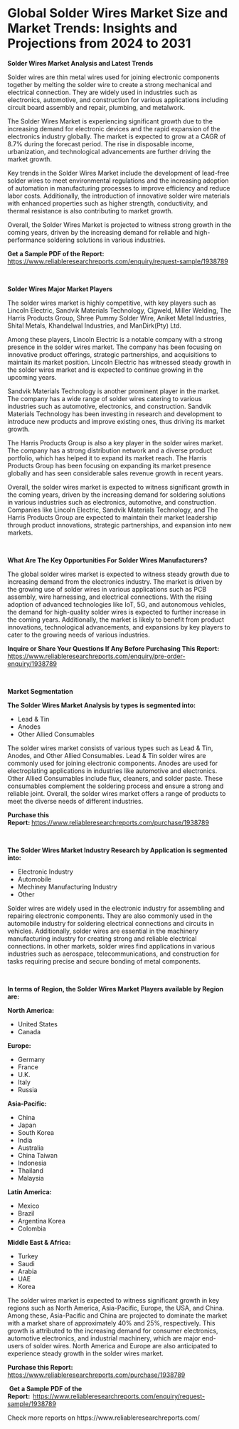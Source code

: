 <p><h1>Global Solder Wires Market Size and Market Trends: Insights and Projections from 2024 to 2031</h1></p><p><strong>Solder Wires Market Analysis and Latest Trends</strong></p>
<p><p>Solder wires are thin metal wires used for joining electronic components together by melting the solder wire to create a strong mechanical and electrical connection. They are widely used in industries such as electronics, automotive, and construction for various applications including circuit board assembly and repair, plumbing, and metalwork.</p><p>The Solder Wires Market is experiencing significant growth due to the increasing demand for electronic devices and the rapid expansion of the electronics industry globally. The market is expected to grow at a CAGR of 8.7% during the forecast period. The rise in disposable income, urbanization, and technological advancements are further driving the market growth.</p><p>Key trends in the Solder Wires Market include the development of lead-free solder wires to meet environmental regulations and the increasing adoption of automation in manufacturing processes to improve efficiency and reduce labor costs. Additionally, the introduction of innovative solder wire materials with enhanced properties such as higher strength, conductivity, and thermal resistance is also contributing to market growth.</p><p>Overall, the Solder Wires Market is projected to witness strong growth in the coming years, driven by the increasing demand for reliable and high-performance soldering solutions in various industries.</p></p>
<p><strong>Get a Sample PDF of the Report:&nbsp;</strong> <a href="https://www.reliableresearchreports.com/enquiry/request-sample/1938789">https://www.reliableresearchreports.com/enquiry/request-sample/1938789</a></p>
<p>&nbsp;</p>
<p><strong>Solder Wires Major Market Players</strong></p>
<p><p>The solder wires market is highly competitive, with key players such as Lincoln Electric, Sandvik Materials Technology, Cigweld, Miller Welding, The Harris Products Group, Shree Pummy Solder Wire, Aniket Metal Industries, Shital Metals, Khandelwal Industries, and ManDirk(Pty) Ltd. </p><p>Among these players, Lincoln Electric is a notable company with a strong presence in the solder wires market. The company has been focusing on innovative product offerings, strategic partnerships, and acquisitions to maintain its market position. Lincoln Electric has witnessed steady growth in the solder wires market and is expected to continue growing in the upcoming years.</p><p>Sandvik Materials Technology is another prominent player in the market. The company has a wide range of solder wires catering to various industries such as automotive, electronics, and construction. Sandvik Materials Technology has been investing in research and development to introduce new products and improve existing ones, thus driving its market growth.</p><p>The Harris Products Group is also a key player in the solder wires market. The company has a strong distribution network and a diverse product portfolio, which has helped it to expand its market reach. The Harris Products Group has been focusing on expanding its market presence globally and has seen considerable sales revenue growth in recent years.</p><p>Overall, the solder wires market is expected to witness significant growth in the coming years, driven by the increasing demand for soldering solutions in various industries such as electronics, automotive, and construction. Companies like Lincoln Electric, Sandvik Materials Technology, and The Harris Products Group are expected to maintain their market leadership through product innovations, strategic partnerships, and expansion into new markets.</p></p>
<p>&nbsp;</p>
<p><strong>What Are The Key Opportunities For Solder Wires Manufacturers?</strong></p>
<p><p>The global solder wires market is expected to witness steady growth due to increasing demand from the electronics industry. The market is driven by the growing use of solder wires in various applications such as PCB assembly, wire harnessing, and electrical connections. With the rising adoption of advanced technologies like IoT, 5G, and autonomous vehicles, the demand for high-quality solder wires is expected to further increase in the coming years. Additionally, the market is likely to benefit from product innovations, technological advancements, and expansions by key players to cater to the growing needs of various industries.</p></p>
<p><strong>Inquire or Share Your Questions If Any Before Purchasing This Report:</strong> <a href="https://www.reliableresearchreports.com/enquiry/pre-order-enquiry/1938789">https://www.reliableresearchreports.com/enquiry/pre-order-enquiry/1938789</a></p>
<p>&nbsp;</p>
<p><strong>Market Segmentation</strong></p>
<p><strong>The Solder Wires Market Analysis by types is segmented into:</strong></p>
<p><ul><li>Lead & Tin</li><li>Anodes</li><li>Other Allied Consumables</li></ul></p>
<p><p>The solder wires market consists of various types such as Lead & Tin, Anodes, and Other Allied Consumables. Lead & Tin solder wires are commonly used for joining electronic components. Anodes are used for electroplating applications in industries like automotive and electronics. Other Allied Consumables include flux, cleaners, and solder paste. These consumables complement the soldering process and ensure a strong and reliable joint. Overall, the solder wires market offers a range of products to meet the diverse needs of different industries.</p></p>
<p><strong>Purchase this Report:&nbsp;</strong><a href="https://www.reliableresearchreports.com/purchase/1938789">https://www.reliableresearchreports.com/purchase/1938789</a></p>
<p>&nbsp;</p>
<p><strong>The Solder Wires Market Industry Research by Application is segmented into:</strong></p>
<p><ul><li>Electronic Industry</li><li>Automobile</li><li>Mechiney Manufacturing Industry</li><li>Other</li></ul></p>
<p><p>Solder wires are widely used in the electronic industry for assembling and repairing electronic components. They are also commonly used in the automobile industry for soldering electrical connections and circuits in vehicles. Additionally, solder wires are essential in the machinery manufacturing industry for creating strong and reliable electrical connections. In other markets, solder wires find applications in various industries such as aerospace, telecommunications, and construction for tasks requiring precise and secure bonding of metal components.</p></p>
<p>&nbsp;</p>
<p><strong>In terms of Region, the Solder Wires Market Players available by Region are:</strong></p>
<p>
    <p> <strong> North America: </strong>
        <ul>
            <li>United States</li>
            <li>Canada</li>
        </ul>
        </p> 
    <p> <strong> Europe: </strong>
        <ul>
            <li>Germany</li>
            <li>France</li>
            <li>U.K.</li>
            <li>Italy</li>
            <li>Russia</li>
        </ul>
        </p> 
    <p> <strong> Asia-Pacific: </strong>
        <ul>
            <li>China</li>
            <li>Japan</li>
            <li>South Korea</li>
            <li>India</li>
            <li>Australia</li>
            <li>China Taiwan</li>
            <li>Indonesia</li>
            <li>Thailand</li>
            <li>Malaysia</li>
        </ul>
        </p> 
    <p> <strong> Latin America: </strong>
        <ul>
            <li>Mexico</li>
            <li>Brazil</li>
            <li>Argentina Korea</li>
            <li>Colombia</li>
        </ul>
        </p> 
    <p> <strong> Middle East & Africa: </strong>
        <ul>
            <li>Turkey</li>
            <li>Saudi</li>
            <li>Arabia</li>
            <li>UAE</li>
            <li>Korea</li>
        </ul>
    </p>
    </p>
<p><p>The solder wires market is expected to witness significant growth in key regions such as North America, Asia-Pacific, Europe, the USA, and China. Among these, Asia-Pacific and China are projected to dominate the market with a market share of approximately 40% and 25%, respectively. This growth is attributed to the increasing demand for consumer electronics, automotive electronics, and industrial machinery, which are major end-users of solder wires. North America and Europe are also anticipated to experience steady growth in the solder wires market.</p></p>
<p><strong>Purchase this Report: </strong><a href="https://www.reliableresearchreports.com/purchase/1938789">https://www.reliableresearchreports.com/purchase/1938789</a></p>
<p>&nbsp;<strong>Get a Sample PDF of the Report:&nbsp;&nbsp;</strong><a href="https://www.reliableresearchreports.com/enquiry/request-sample/1938789">https://www.reliableresearchreports.com/enquiry/request-sample/1938789</a></p>
<p><strong></strong></p>
<p>Check more reports on https://www.reliableresearchreports.com/</p>